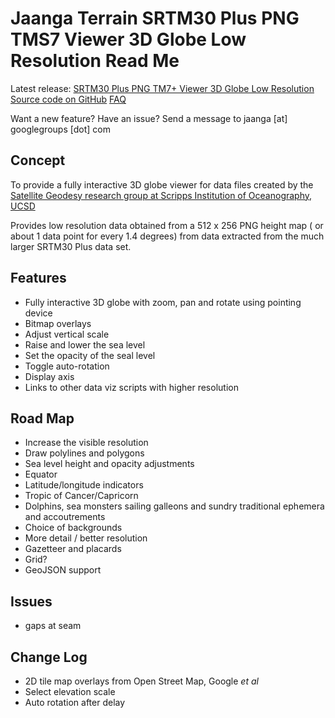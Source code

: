 Jaanga Terrain SRTM30 Plus PNG TMS7 Viewer 3D Globe Low Resolution Read Me
===

<span style=display:none; >[View as web page]( http://jaanga.github.io/terrain-srtm30-plus-viewers/terrain-srtm30-plus-viewers.html#./png-tms7-viewer-3d-globe-low/readme.md# "view the files as apps." ) <input value="<< You are here" size=15 style="font:bold 11pt monospace;border-width:0;" ></span>  

Latest release: [SRTM30 Plus PNG TM7+ Viewer 3D Globe Low Resolution]( http://jaanga.github.io/terrain-srtm30-plus-viewers/png-tms7-viewer-3d-globe-low/latest/index.html )  
[Source code on GitHub]( https://github.com/jaanga/terrain-srtm30-plus-viewers/tree/gh-pages/png-tms7-viewer-3d-globe-low/ )
[FAQ]( http://jaanga.github.io/terrain-r2/terrain.html#faq.md# )

Want a new feature? Have an issue? Send a message to jaanga [at] googlegroups [dot] com

## Concept

To provide a fully interactive 3D globe viewer for data files created by the 
[Satellite Geodesy research group at Scripps Institution of Oceanography, UCSD]( http://topex.ucsd.edu/WWW_html/srtm30_plus.html )

Provides low resolution data obtained from a 512 x 256 PNG height map ( or about 1 data point for every 1.4 degrees) 
from data extracted from the much larger SRTM30 Plus data set.

## Features

* Fully interactive 3D globe with zoom, pan and rotate using pointing device
* Bitmap overlays
* Adjust vertical scale
* Raise and lower the sea level
* Set the opacity of the seal level
* Toggle auto-rotation
* Display axis
* Links to other data viz scripts with higher resolution

## Road  Map

* Increase the visible resolution
* Draw polylines and polygons
* Sea level height and opacity adjustments
* Equator 
* Latitude/longitude indicators
* Tropic of Cancer/Capricorn
* Dolphins, sea monsters sailing galleons and sundry traditional ephemera and accoutrements 
* Choice of backgrounds
* More detail / better resolution
* Gazetteer and placards
* Grid?
* GeoJSON support

## Issues

* gaps at seam

## Change Log


* 2D tile map overlays from Open Street Map, Google _et al_
* Select elevation scale
* Auto rotation after delay